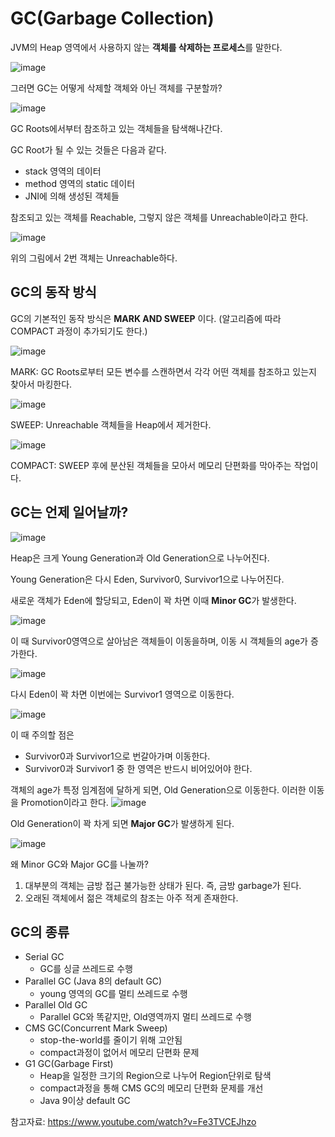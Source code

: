 # GC(Garbage Collection)
JVM의 Heap 영역에서 사용하지 않는 **객체를 삭제하는 프로세스**를 말한다.

![image](https://user-images.githubusercontent.com/70699213/171332149-49b42b07-83a1-44ac-9ad5-9e6f9fee131b.png)

그러면 GC는 어떻게 삭제할 객체와 아닌 객체를 구분할까?

![image](https://user-images.githubusercontent.com/70699213/171332335-78c3c48a-586b-4a0f-b085-767bb66f504f.png)

GC Roots에서부터 참조하고 있는 객체들을 탐색해나간다.

GC Root가 될 수 있는 것들은 다음과 같다.
- stack 영역의 데이터
- method 영역의 static 데이터
- JNI에 의해 생성된 객체들

참조되고 있는 객체를 Reachable, 그렇지 않은 객체를 Unreachable이라고 한다.

![image](https://user-images.githubusercontent.com/70699213/171332822-f4a00772-ed74-4396-9622-59d1a1c47d5e.png)

위의 그림에서 2번 객체는 Unreachable하다.

## GC의 동작 방식

GC의 기본적인 동작 방식은 **MARK AND SWEEP** 이다. (알고리즘에 따라 COMPACT 과정이 추가되기도 한다.)

![image](https://user-images.githubusercontent.com/70699213/171334923-c290f3a4-c327-449c-b539-f7ca594a4483.png)

MARK: GC Roots로부터 모든 변수를 스캔하면서 각각 어떤 객체를 참조하고 있는지 찾아서 마킹한다.

![image](https://user-images.githubusercontent.com/70699213/171335067-3a09d547-ab9b-40e2-b3c7-a0a7dbe6c426.png)

SWEEP: Unreachable 객체들을 Heap에서 제거한다.

![image](https://user-images.githubusercontent.com/70699213/171335568-5571c3ee-c8cc-4020-b82a-351764138dad.png)

COMPACT: SWEEP 후에 분산된 객체들을 모아서 메모리 단편화를 막아주는 작업이다.

## GC는 언제 일어날까?

![image](https://user-images.githubusercontent.com/70699213/171335853-1094b57c-a533-4e2f-a081-4b3c4335516b.png)

Heap은 크게 Young Generation과 Old Generation으로 나누어진다.

Young Generation은 다시 Eden, Survivor0, Survivor1으로 나누어진다.

새로운 객체가 Eden에 할당되고, Eden이 꽉 차면 이때 **Minor GC**가 발생한다.

![image](https://user-images.githubusercontent.com/70699213/171336725-e735520e-e7fa-4bd4-b160-f41536537414.png)

이 때 Survivor0영역으로 살아남은 객체들이 이동을하며, 이동 시 객체들의 age가 증가한다.

![image](https://user-images.githubusercontent.com/70699213/171336908-6a64739c-e793-4e60-a824-71e80bf72705.png)

다시 Eden이 꽉 차면 이번에는 Survivor1 영역으로 이동한다.

![image](https://user-images.githubusercontent.com/70699213/171337013-6b65684d-9636-4fe7-8dd1-f64fa60a7874.png)

이 때 주의할 점은
- Survivor0과 Survivor1으로 번갈아가며 이동한다.
- Survivor0과 Survivor1 중 한 영역은 반드시 비어있어야 한다.

객체의 age가 특정 임계점에 달하게 되면, Old Generation으로 이동한다. 이러한 이동을 Promotion이라고 한다.
![image](https://user-images.githubusercontent.com/70699213/171337397-6280c7a5-b4d1-4eec-b257-d6cc4cf268a6.png)

Old Generation이 꽉 차게 되면 **Major GC**가 발생하게 된다.

![image](https://user-images.githubusercontent.com/70699213/171337941-bbaf5eda-55f5-4a09-80a9-94667ff87f46.png)

왜 Minor GC와 Major GC를 나눌까?

1. 대부분의 객체는 금방 접근 불가능한 상태가 된다. 즉, 금방 garbage가 된다.
2. 오래된 객체에서 젊은 객체로의 참조는 아주 적게 존재한다.

## GC의 종류
- Serial GC
  - GC를 싱글 쓰레드로 수행
- Parallel GC (Java 8의 default GC)
  - young 영역의 GC를 멀티 쓰레드로 수행
- Parallel Old GC
  - Parallel GC와 똑같지만, Old영역까지 멀티 쓰레드로 수행
- CMS GC(Concurrent Mark Sweep)
  - stop-the-world를 줄이기 위해 고안됨
  - compact과정이 없어서 메모리 단편화 문제
- G1 GC(Garbage First)
  - Heap을 일정한 크기의 Region으로 나누어 Region단위로 탐색
  - compact과정을 통해 CMS GC의 메모리 단편화 문제를 개선
  - Java 9이상 default GC

참고자료: https://www.youtube.com/watch?v=Fe3TVCEJhzo
